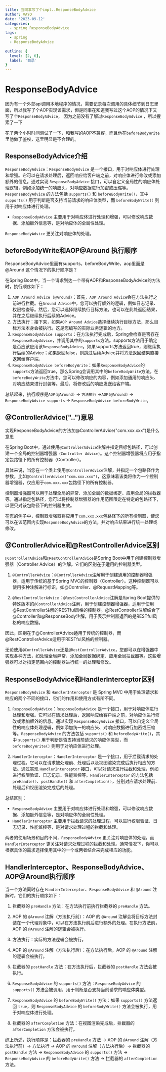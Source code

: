 ```yaml
---
title: 当同事写了个impl..ResponseBodyAdvice
author: VAYO
date: '2023-09-12'
categories:
  - spring ResponseBodyAdvice
tags:
  - spring
  - ResponseBodyAdvice
  
outline: {
  level: [2, 6],
  label: '目录'
}
---
```


# ResponseBodyAdvice

因为有一个外部api调用本地程序的情况，需要记录每次调用的具体细节到日志里面，所以我写了个AOP实现该需求，但是同事在知道我写过这个AOP的情况下又写了个`ResponseBodyAdvice`， 因为之前没有了解过`ResponseBodyAdvice` ，所以搜索了一下

花了两个小时时间测试了一下，和我写的AOP不兼容，而且他在`beforeBodyWrite`里他做了鉴权，这里明显是不合理的。

## ResponseBodyAdvice介绍
`ResponseBodyAdvice`：`ResponseBodyAdvice` 是一个接口，用于对响应体进行处理和增强。它可以在请求处理后，返回响应给客户端之前，对响应体进行修改或添加额外的信息。通过实现 `ResponseBodyAdvice` 接口，可以自定义全局性的响应体处理逻辑，例如添加统一的响应头、对响应数据进行加密或压缩等。`ResponseBodyAdvice` 的方法包括 `supports()` 和 `beforeBodyWrite()`，其中 `supports()` 用于判断是否支持当前请求的响应体类型，而 `beforeBodyWrite()` 则用于对响应体进行处理。

- `ResponseBodyAdvice` 主要用于对响应体进行处理和增强，可以修改响应数据、添加额外信息等，是对响应体的全局性处理。


`ResponseBodyAdvice` 更关注对响应体的处理。

## beforeBodyWrite和AOP@Around 执行顺序
ResponseBodyAdvice里面有supports，beforeBodyWrite，aop里面是 @Around 这个情况下的执行顺序是？

在Spring Boot中，当一个请求到达一个带有AOP和ResponseBodyAdvice的方法时，执行顺序如下：

1. `AOP Around Advice (@Around)`：首先，`AOP Around Advice`会在方法执行之前进行拦截。在`Around Advice`中，您可以执行额外的逻辑，例如日志记录、权限检查等。然后，您可以选择继续执行目标方法，也可以在此处返回结果，并在之后继续执行后续的Advice。
2. 方法执行：接下来，如果`AOP Around Advice`选择继续执行目标方法，那么目标方法本身会被执行。这是您编写的实际业务逻辑的地方。
3. `ResponseBodyAdvice supports`：在方法执行完成后，Spring会检查是否存在`ResponseBodyAdvice`，并调用其中的`supports`方法。supports方法用于确定是否应该应用该`ResponseBodyAdvice`。如果supports方法返回true，则继续执行后续的Advice；如果返回false，则跳过后续Advice并将方法返回结果直接返回给客户端。
4. `ResponseBodyAdvice beforeBodyWrite`：如果`ResponseBodyAdvice`的`supports`方法返回true，那么Spring会调用其中的`beforeBodyWrite`方法。在`beforeBodyWrite`方法中，您可以修改响应的内容，例如添加通用的响应头、对响应结果进行封装等。最后，将修改后的响应发送给客户端。

总结起来，执行顺序是`AOP(@Around)` -> `方法执行` ->` AOP(@Around) ` ->  `ResponseBodyAdvice supports` -> `ResponseBodyAdvice beforeBodyWrite`。

## @ControllerAdvice("..")意思
实现ResponseBodyAdvice的方法加@ControllerAdvice("com.xxx.xxx")是什么意思

在Spring Boot中，通过使用`@ControllerAdvice`注解并指定目标包路径，可以创建一个全局的控制器增强器`（Controller Advice）`。这个控制器增强器将应用于指定包路径下的所有控制器（Controller）。

具体来说，当您在一个类上使用`@ControllerAdvice`注解，并指定一个包路径作为参数，比如`@ControllerAdvice("com.xxx.xxx")`，这意味着该类将作为一个控制器增强器，仅应用于`com.xxx.xxx`包路径下的所有控制器。

控制器增强器可以用于处理全局的异常、添加全局的数据绑定、应用全局的拦截器等。通过指定包路径，您可以将控制器增强器的作用范围限定在特定的包路径下，以便只对该包路径下的控制器生效。

在您的例子中，控制器增强器将应用于`com.xxx.xxx`包路径下的所有控制器，使您可以在该范围内实现`ResponseBodyAdvice`的方法，并对响应结果进行统一处理或修改。

## @ControllerAdvice和@RestControllerAdvice区别

`@ControllerAdvice`和`@RestControllerAdvice`是Spring Boot中用于创建控制器增强器（Controller Advice）的注解。它们的区别在于适用的控制器类型。

1. `@ControllerAdvice`：`@ControllerAdvice`注解用于创建通用的控制器增强器，适用于传统的基于Spring MVC的控制器（Controller）。这种控制器可以使用多种注解进行标识，如@Controller、@RequestMapping等。

2. `@RestControllerAdvice`：`@RestControllerAdvice`注解是Spring Boot提供的特殊版本的`@ControllerAdvice`注解，用于创建控制器增强器，适用于使用@RestController注解的RESTful风格的控制器。@RestController注解结合了@Controller和@ResponseBody注解，用于表示控制器返回的是RESTful风格的响应数据。

因此，区别在于@ControllerAdvice适用于传统的控制器，而@RestControllerAdvice适用于RESTful风格的控制器。

无论使用`@ControllerAdvice`还是`@RestControllerAdvice`，您都可以在增强器中实现各种方法，如处理全局异常、添加全局数据绑定、应用全局拦截器等。这些增强器可以对指定范围内的控制器进行统一的处理和修改。

## ResponseBodyAdvice和HandlerInterceptor区别

`ResponseBodyAdvice` 和 `HandlerInterceptor` 是 Spring MVC 中用于处理请求和响应的两个不同的接口，它们的作用和使用方式有所不同。

1. `ResponseBodyAdvice`：`ResponseBodyAdvice` 是一个接口，用于对响应体进行处理和增强。它可以在请求处理后，返回响应给客户端之前，对响应体进行修改或添加额外的信息。通过实现 `ResponseBodyAdvice` 接口，可以自定义全局性的响应体处理逻辑，例如添加统一的响应头、对响应数据进行加密或压缩等。`ResponseBodyAdvice` 的方法包括 `supports()` 和 `beforeBodyWrite()`，其中 `supports()` 用于判断是否支持当前请求的响应体类型，而 `beforeBodyWrite()` 则用于对响应体进行处理。

2. `HandlerInterceptor`：`HandlerInterceptor` 是一个接口，用于拦截请求的处理过程。它可以在请求被处理前、处理后以及视图渲染完成后执行相应的方法。通过实现 `HandlerInterceptor` 接口，可以对请求进行拦截和处理，例如进行权限验证、日志记录、性能监控等。`HandlerInterceptor` 的方法包括 `preHandle()`、`postHandle()` 和 `afterCompletion()`，分别对应请求处理前、处理后和视图渲染完成后的处理。

总结区别：
- `ResponseBodyAdvice` 主要用于对响应体进行处理和增强，可以修改响应数据、添加额外信息等，是对响应体的全局性处理。
- `HandlerInterceptor` 主要用于拦截请求的处理过程，可以进行权限验证、日志记录、性能监控等，是对请求处理过程的拦截和处理。

两者的使用场景和目的不同，`ResponseBodyAdvice` 更关注对响应体的处理，而 `HandlerInterceptor` 更关注对请求处理过程的拦截和处理。通常情况下，你可以根据具体的需求选择使用其中的一个或两者结合来完成相应的功能。

## HandlerInterceptor、ResponseBodyAdvice、AOP@Around执行顺序
当一个方法同时存在 `HandlerInterceptor`、`ResponseBodyAdvice` 和 `@Around` 注解时，它们的执行顺序如下：

1. 拦截器的 `preHandle` 方法：在方法执行前执行拦截器的 `preHandle` 方法。

2. AOP 的 `@Around` 注解（方法执行前）：AOP 的 `@Around` 注解会将目标方法封装在一个代理对象中，可以在方法执行前后进行额外的处理。在执行方法前，AOP 的 `@Around` 注解的逻辑会被执行。

3. 方法执行：实际的方法逻辑会被执行。

4. AOP 的 `@Around` 注解（方法执行后）：在方法执行后，AOP 的 `@Around` 注解的逻辑会被执行。

5. 拦截器的 `postHandle` 方法：在方法执行后，拦截器的 `postHandle` 方法会被执行。

6. `ResponseBodyAdvice` 的 `supports()` 方法：`ResponseBodyAdvice` 的 `supports()` 方法会被调用，用于判断是否支持当前请求的响应体类型。

7. `ResponseBodyAdvice` 的 `beforeBodyWrite()` 方法：如果 `supports()` 方法返回 `true`，则 `ResponseBodyAdvice` 的 `beforeBodyWrite()` 方法会被执行，用于对响应体进行处理。

8. 拦截器的 `afterCompletion` 方法：在视图渲染完成后，拦截器的 `afterCompletion` 方法会被执行。

综上所述，执行顺序是：拦截器的 `preHandle` 方法 -> AOP 的 `@Around` 注解（方法执行前）-> 方法执行 -> AOP 的 `@Around` 注解（方法执行后）-> 拦截器的 `postHandle` 方法 -> `ResponseBodyAdvice` 的 `supports()` 方法 -> `ResponseBodyAdvice` 的 `beforeBodyWrite()` 方法 -> 拦截器的 `afterCompletion` 方法。
